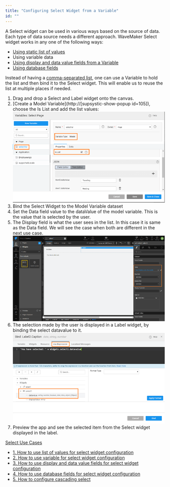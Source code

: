 ```yaml
---
title: "Configuring Select Widget from a Variable"
id: ""
---
```


A Select widget can be used in various ways based on the source of data. Each type of data source needs a different approach. WaveMaker Select widget works in any one of the following ways:

- [Using static list of values](/learn/how-tos/configuring-select-widget-static-list-values/)
- Using variable data
- [Using display and data value fields from a Variable](/learn/how-tos/configuring-select-widget-display-data-fields/)
- [Using database fields](/learn/how-tos/configuring-select-widget-database-fields/)

Instead of having a [comma-separated list](/learn/how-tos/configuring-select-widget-static-list-values/), one can use a Variable to hold the list and then bind it to the Select widget. This will enable us to reuse the list at multiple places if needed.

1. Drag and drop a Select and Label widget onto the canvas.
2. [Create a Model Variable](http://[supsystic-show-popup id=105]), choose the Is List and add the list values: [![](./assets/sel_listvar.png)](./assets/sel_listvar.png)
3. Bind the Select Widget to the Model Variable dataset
4. Set the Data field value to the dataValue of the model variable. This is the value that is selected by the user.
5. The Display field is what the user sees in the list. In this case it is same as the Data field. We will see the case when both are different in the next use case. [![](./assets/sel_listvar_props.png)](./assets/sel_listvar_props.png)
6. The selection made by the user is displayed in a Label widget, by binding the select datavalue to it. [![](./assets/sel_list_res.png)](./assets/sel_list_res.png)
7. Preview the app and see the selected item from the Select widget displayed in the label.

[Select Use Cases](/learn/app-development/widgets/form-widgets/select-use-cases/)

- [1\. How to use list of values for select widget configuration](/learn/how-tos/configuring-select-widget-static-list-values/)
- [2\. How to use variable for select widget configuration](#)
- [3\. How to use display and data value fields for select widget configuration](/learn/how-tos/configuring-select-widget-display-data-fields/)
- [4\. How to use database fields for select widget configuration](/learn/how-tos/configuring-select-widget-database-fields/)
- [5\. How to configure cascading select](/learn/how-tos/configuring-cascading-select/)
